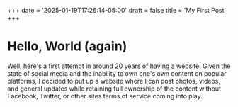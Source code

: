 +++
date = '2025-01-19T17:26:14-05:00'
draft = false
title = 'My First Post'
+++

# Hello, World (again)

Well, here's a first attempt in around 20 years of having a website. Given the state of social media and
the inability to own one's own content on popular platforms, I decided to put up a website where I can post photos, videos, and
general updates while retaining full ownership of the content without Facebook, Twitter, or other sites terms of service coming
into play.